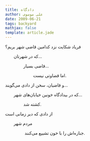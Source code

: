 ```yaml
---
title: دادگاه
author: علی موسوی
date: 2009-06-21
tags: backyard
mathjax: false
template: article.jade
---
```


فریاد شکایت نزد کدامین قاضی شهر بریم؟

&nbsp;&nbsp;&nbsp;&nbsp;&nbsp;&nbsp;&nbsp;که در شهرتان...

&nbsp;&nbsp;&nbsp;&nbsp;&nbsp;&nbsp;&nbsp;
&nbsp;&nbsp;&nbsp;&nbsp;&nbsp;&nbsp;&nbsp;قاضی بسیار...

&nbsp;&nbsp;&nbsp;&nbsp;&nbsp;&nbsp;&nbsp;
&nbsp;&nbsp;&nbsp;&nbsp;&nbsp;&nbsp;&nbsp;
&nbsp;&nbsp;&nbsp;&nbsp;&nbsp;&nbsp;&nbsp;اما قضاوتی نیست.

و قاضیان، سخن از دادی می‌گویند...

&nbsp;&nbsp;&nbsp;&nbsp;&nbsp;&nbsp;&nbsp;که در بیدادگاه خونین خیابان‌های شهر...

&nbsp;&nbsp;&nbsp;&nbsp;&nbsp;&nbsp;&nbsp;
&nbsp;&nbsp;&nbsp;&nbsp;&nbsp;&nbsp;&nbsp;کشته شد.

از دادی که دیر زمانی است

&nbsp;&nbsp;&nbsp;&nbsp;&nbsp;&nbsp;&nbsp;مردم شهر

&nbsp;&nbsp;&nbsp;&nbsp;&nbsp;&nbsp;&nbsp;
&nbsp;&nbsp;&nbsp;&nbsp;&nbsp;&nbsp;&nbsp; جنازه‌اش را با خون تشییع می‌کنند.
